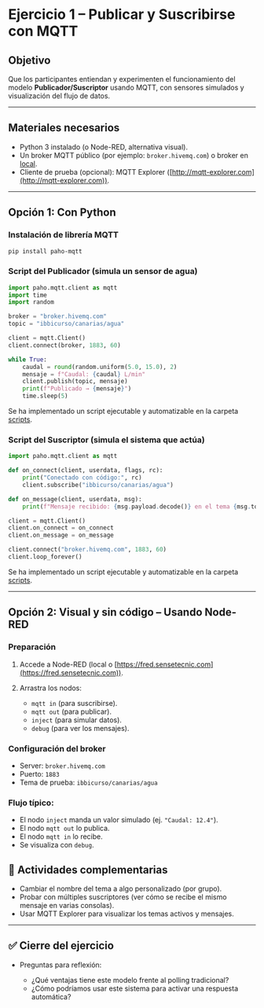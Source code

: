 # **Ejercicio 1 – Publicar y Suscribirse con MQTT**

## Objetivo

Que los participantes entiendan y experimenten el funcionamiento del modelo **Publicador/Suscriptor** usando MQTT, con sensores simulados y visualización del flujo de datos.

---

## **Materiales necesarios**

* Python 3 instalado (o Node-RED, alternativa visual).
* Un broker MQTT público (por ejemplo: `broker.hivemq.com`) o broker en [local](ayuda/mqtt-local.md).
* Cliente de prueba (opcional): MQTT Explorer ([http://mqtt-explorer.com](http://mqtt-explorer.com)).

---

## Opción 1: Con Python

### Instalación de librería MQTT

```bash
pip install paho-mqtt
```

### Script del Publicador (simula un sensor de agua)

```python
import paho.mqtt.client as mqtt
import time
import random

broker = "broker.hivemq.com"
topic = "ibbicurso/canarias/agua"

client = mqtt.Client()
client.connect(broker, 1883, 60)

while True:
    caudal = round(random.uniform(5.0, 15.0), 2)
    mensaje = f"Caudal: {caudal} L/min"
    client.publish(topic, mensaje)
    print(f"Publicado → {mensaje}")
    time.sleep(5)
```

Se ha implementado un script ejecutable y automatizable en la carpeta [scripts](scripts/mqtt_pub.py).

### Script del Suscriptor (simula el sistema que actúa)

```python
import paho.mqtt.client as mqtt

def on_connect(client, userdata, flags, rc):
    print("Conectado con código:", rc)
    client.subscribe("ibbicurso/canarias/agua")

def on_message(client, userdata, msg):
    print(f"Mensaje recibido: {msg.payload.decode()} en el tema {msg.topic}")

client = mqtt.Client()
client.on_connect = on_connect
client.on_message = on_message

client.connect("broker.hivemq.com", 1883, 60)
client.loop_forever()
```

Se ha implementado un script ejecutable y automatizable en la carpeta [scripts](scripts/mqtt_sub.py).

---

## Opción 2: Visual y sin código – Usando Node-RED

###  Preparación

1. Accede a Node-RED (local o [https://fred.sensetecnic.com](https://fred.sensetecnic.com)).
2. Arrastra los nodos:

   * `mqtt in` (para suscribirse).
   * `mqtt out` (para publicar).
   * `inject` (para simular datos).
   * `debug` (para ver los mensajes).

### Configuración del broker

* Server: `broker.hivemq.com`
* Puerto: `1883`
* Tema de prueba: `ibbicurso/canarias/agua`

### Flujo típico:

* El nodo `inject` manda un valor simulado (ej. `"Caudal: 12.4"`).
* El nodo `mqtt out` lo publica.
* El nodo `mqtt in` lo recibe.
* Se visualiza con `debug`.

## 🧠 Actividades complementarias

* Cambiar el nombre del tema a algo personalizado (por grupo).
* Probar con múltiples suscriptores (ver cómo se recibe el mismo mensaje en varias consolas).
* Usar MQTT Explorer para visualizar los temas activos y mensajes.

---

## ✅ Cierre del ejercicio

* Preguntas para reflexión:

  * ¿Qué ventajas tiene este modelo frente al polling tradicional?
  * ¿Cómo podríamos usar este sistema para activar una respuesta automática?